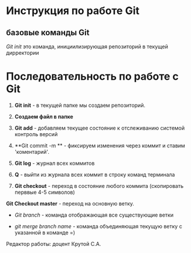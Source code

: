 # Инструкция по работе Git

## базовые команды Git

*Git init* это команда, инициилизирующая репозиторий в текущей дирректории

# Последовательность по работе с Git

1. **Git init** - в текущей папке мы создаем репозиторий. 

2. **Создаем файл в папке**

3. **Git add** - добавляем текущее состояние к отслеживанию системой контроль версий

4. **Git commit -m ** - фиксируем изменения через коммит и ставим 'коментарий'.

5. **Git log** - журнал всех коммитов

6. **Q** - выйти из журнала всех коммит в строку команд терминала

7. **Git checkout** - переход в состояние любого коммита (скопировать перввые 4-5 символов)

**Git Checkout master** - переход на основную ветку.

* *Git branch* - команда отображающая все существующие ветки

* *git merge branch name* - команда объединяющая текущую ветку с указанной в команде =)

Редактор работы: доцент Крутой С.А.